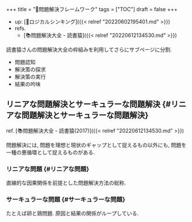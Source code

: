 +++
title = "📂問題解決フレームワーク"
tags = ["TOC"]
draft = false
+++

-   up: [📝ロジカルシンキング]({{< relref "20220602195401.md" >}})
-   refs.
    -   [📚問題解決大全 - 読書猿]({{< relref "20220612134530.md" >}})

読書猿さんの問題解決大全の枠組みを利用してさらにサブページに分割.

-   問題認知
-   解決策の探求
-   解決策の実行
-   結果の吟味


## リニアな問題解決とサーキュラーな問題解決 {#リニアな問題解決とサーキュラーな問題解決}

ref. [📚問題解決大全 - 読書猿(2017)]({{< relref "20220612134530.md" >}})

問題解決には, 問題を理想と現状のギャップとして捉えるもの以外にも, 問題を一種の悪循環として捉えるものがある.


### リニアな問題 {#リニアな問題}

直線的な因果関係を前提とした問題解決方法の総称.


### サーキュラーな問題 {#サーキュラーな問題}

たとえば卵と鶏問題. 原因と結果の関係がループしている.
